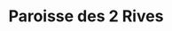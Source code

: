 ---
title: Paroisse des 2 Rives
name: Deux Rives
site: https://2rives.erev.ch/
territoire:
- Évionnaz
- Lavey-Morcles
- Saint-Maurice-Mex
- Vérossaz
NPA:
- 1890
- 1891
- 1892
- 1902
meta:
- Chavanne
- Épinassey
- La Balmaz
- La Doey
- La Rasse
- Lavey-les-Bains
- Lavey-Village
- Les Bassays
- Les Haussays
- Les Planeys
- Mex
- Morcles
- Vésenaud
---
